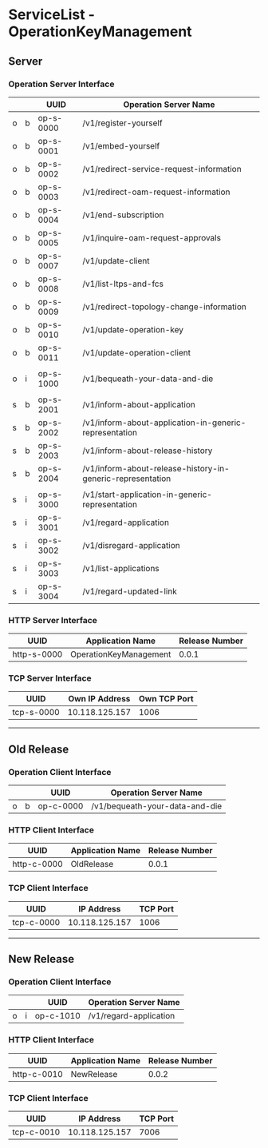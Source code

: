 # ServiceList - OperationKeyManagement

## Server

### Operation Server Interface

| | | UUID      | Operation Server Name                                      |
|-|-| --------- | ---------------------------------------------------------- |
|o|b| op-s-0000 | /v1/register-yourself                                      |
|o|b| op-s-0001 | /v1/embed-yourself                                         |
|o|b| op-s-0002 | /v1/redirect-service-request-information                   |
|o|b| op-s-0003 | /v1/redirect-oam-request-information                       |
|o|b| op-s-0004 | /v1/end-subscription                                       |
|o|b| op-s-0005 | /v1/inquire-oam-request-approvals                          |
|o|b| op-s-0007 | /v1/update-client                                          |
|o|b| op-s-0008 | /v1/list-ltps-and-fcs                                      |
|o|b| op-s-0009 | /v1/redirect-topology-change-information                   |
|o|b| op-s-0010 | /v1/update-operation-key                                   |
|o|b| op-s-0011 | /v1/update-operation-client                                |
|||||
|o|i| op-s-1000 | /v1/bequeath-your-data-and-die                             |
|||||
|s|b| op-s-2001 | /v1/inform-about-application                               |
|s|b| op-s-2002 | /v1/inform-about-application-in-generic-representation     |
|s|b| op-s-2003 | /v1/inform-about-release-history                           |
|s|b| op-s-2004 | /v1/inform-about-release-history-in-generic-representation |
|||||
|s|i| op-s-3000 | /v1/start-application-in-generic-representation            |
|s|i| op-s-3001 | /v1/regard-application                                     |
|s|i| op-s-3002 | /v1/disregard-application                                  |
|s|i| op-s-3003 | /v1/list-applications                                      |
|s|i| op-s-3004 | /v1/regard-updated-link                                    |

### HTTP Server Interface

| UUID        | Application Name         | Release Number           |
| ----------- | ------------------------ | ------------------------ |
| http-s-0000 | OperationKeyManagement   | 0.0.1                    |

### TCP Server Interface

| UUID       | Own IP Address  | Own TCP Port  |
| ---------- | ----------------| ------------- |
| tcp-s-0000 | 10.118.125.157  | 1006          |

---
## Old Release

### Operation Client Interface

| | | UUID      | Operation Server Name                                      |
|-|-| --------- | ---------------------------------------------------------- |
|o|b| op-c-0000 | /v1/bequeath-your-data-and-die                             |

### HTTP Client Interface

| UUID        | Application Name         | Release Number           |
| ----------- | ------------------------ | ------------------------ |
| http-c-0000 | OldRelease               | 0.0.1                    |

### TCP Client Interface

| UUID       | IP Address      | TCP Port      |
| ---------- | ----------------| ------------- |
| tcp-c-0000 | 10.118.125.157  | 1006          |

---
## New Release

### Operation Client Interface

| | | UUID      | Operation Server Name                                      |
|-|-| --------- | ---------------------------------------------------------- |
|o|i| op-c-1010 | /v1/regard-application                                     |

### HTTP Client Interface

| UUID        | Application Name         | Release Number           |
| ----------- | ------------------------ | ------------------------ |
| http-c-0010 | NewRelease               | 0.0.2                    |

### TCP Client Interface

| UUID       | IP Address      | TCP Port      |
| ---------- | ----------------| ------------- |
| tcp-c-0010 | 10.118.125.157  | 7006          |


